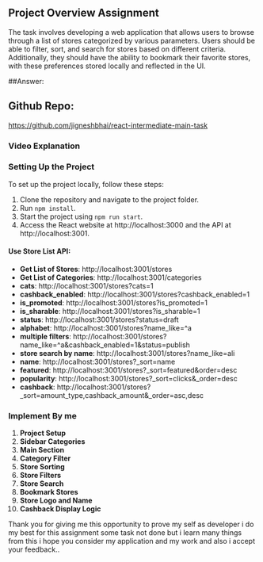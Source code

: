 ## Project Overview Assignment

The task involves developing a web application that allows users to browse through a list of stores categorized by various parameters. Users should be able to filter, sort, and search for stores based on different criteria. Additionally, they should have the ability to bookmark their favorite stores, with these preferences stored locally and reflected in the UI.

##Answer:

## Github Repo:

https://github.com/jigneshbhai/react-intermediate-main-task

### Video Explanation

### Setting Up the Project

To set up the project locally, follow these steps:

1. Clone the repository and navigate to the project folder.
2. Run `npm install`.
3. Start the project using `npm run start`.
4. Access the React website at http://localhost:3000 and the API at http://localhost:3001.

#### Use Store List API:

- **Get List of Stores**: http://localhost:3001/stores
- **Get List of Categories**: http://localhost:3001/categories
- **cats**: http://localhost:3001/stores?cats=1
- **cashback_enabled**: http://localhost:3001/stores?cashback_enabled=1
- **is_promoted**: http://localhost:3001/stores?is_promoted=1
- **is_sharable**: http://localhost:3001/stores?is_sharable=1
- **status**: http://localhost:3001/stores?status=draft
- **alphabet**: http://localhost:3001/stores?name_like=^a
- **multiple filters**: http://localhost:3001/stores?name_like=^a&cashback_enabled=1&status=publish
- **store search by name**: http://localhost:3001/stores?name_like=ali
- **name**: http://localhost:3001/stores?\_sort=name
- **featured**: http://localhost:3001/stores?\_sort=featured&order=desc
- **popularity**: http://localhost:3001/stores?\_sort=clicks&\_order=desc
- **cashback**: http://localhost:3001/stores?\_sort=amount_type,cashback_amount&\_order=asc,desc

### Implement By me

1. **Project Setup**
2. **Sidebar Categories**
3. **Main Section**
4. **Category Filter**
5. **Store Sorting**
6. **Store Filters**
7. **Store Search**
8. **Bookmark Stores**
9. **Store Logo and Name**
10. **Cashback Display Logic**

Thank you for giving me this opportunity to prove my self as developer i do my best for this assignment some task not done but i learn many things from this i hope you consider my application and my work and also i accept your feedback..